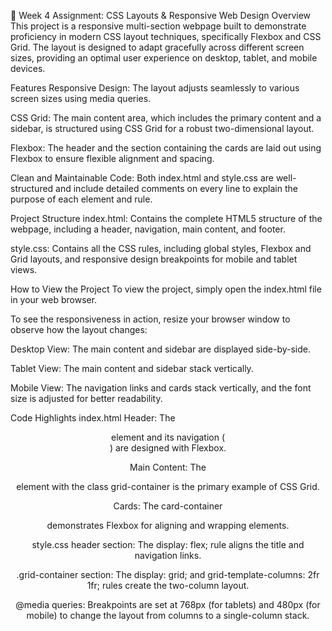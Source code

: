 🧩 Week 4 Assignment: CSS Layouts & Responsive Web Design
Overview
This project is a responsive multi-section webpage built to demonstrate proficiency in modern CSS layout techniques, specifically Flexbox and CSS Grid. The layout is designed to adapt gracefully across different screen sizes, providing an optimal user experience on desktop, tablet, and mobile devices.

Features
Responsive Design: The layout adjusts seamlessly to various screen sizes using media queries.

CSS Grid: The main content area, which includes the primary content and a sidebar, is structured using CSS Grid for a robust two-dimensional layout.

Flexbox: The header and the section containing the cards are laid out using Flexbox to ensure flexible alignment and spacing.

Clean and Maintainable Code: Both index.html and style.css are well-structured and include detailed comments on every line to explain the purpose of each element and rule.

Project Structure
index.html: Contains the complete HTML5 structure of the webpage, including a header, navigation, main content, and footer.

style.css: Contains all the CSS rules, including global styles, Flexbox and Grid layouts, and responsive design breakpoints for mobile and tablet views.

How to View the Project
To view the project, simply open the index.html file in your web browser.

To see the responsiveness in action, resize your browser window to observe how the layout changes:

Desktop View: The main content and sidebar are displayed side-by-side.

Tablet View: The main content and sidebar stack vertically.

Mobile View: The navigation links and cards stack vertically, and the font size is adjusted for better readability.

Code Highlights
index.html
Header: The <header> element and its navigation (<nav>) are designed with Flexbox.

Main Content: The <main> element with the class grid-container is the primary example of CSS Grid.

Cards: The card-container <div> demonstrates Flexbox for aligning and wrapping elements.

style.css
header section: The display: flex; rule aligns the title and navigation links.

.grid-container section: The display: grid; and grid-template-columns: 2fr 1fr; rules create the two-column layout.

@media queries: Breakpoints are set at 768px (for tablets) and 480px (for mobile) to change the layout from columns to a single-column stack.
